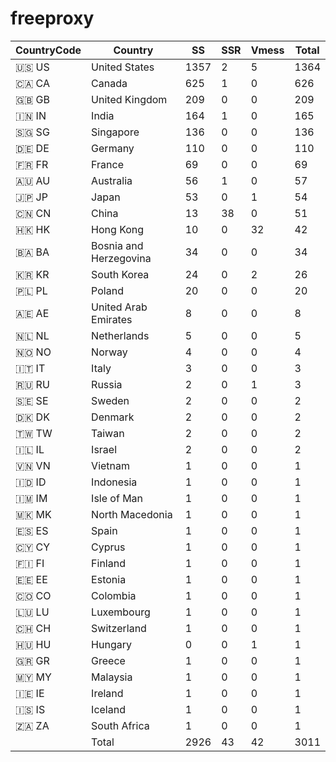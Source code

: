 # freeproxy

|CountryCode|Country|SS|SSR|Vmess|Total|
|  ----  | ----  |  ----  | ----  |  ----  | ----  |
|🇺🇸 US|United States|1357|2|5|1364|
|🇨🇦 CA|Canada|625|1|0|626|
|🇬🇧 GB|United Kingdom|209|0|0|209|
|🇮🇳 IN|India|164|1|0|165|
|🇸🇬 SG|Singapore|136|0|0|136|
|🇩🇪 DE|Germany|110|0|0|110|
|🇫🇷 FR|France|69|0|0|69|
|🇦🇺 AU|Australia|56|1|0|57|
|🇯🇵 JP|Japan|53|0|1|54|
|🇨🇳 CN|China|13|38|0|51|
|🇭🇰 HK|Hong Kong|10|0|32|42|
|🇧🇦 BA|Bosnia and Herzegovina|34|0|0|34|
|🇰🇷 KR|South Korea|24|0|2|26|
|🇵🇱 PL|Poland|20|0|0|20|
|🇦🇪 AE|United Arab Emirates|8|0|0|8|
|🇳🇱 NL|Netherlands|5|0|0|5|
|🇳🇴 NO|Norway|4|0|0|4|
|🇮🇹 IT|Italy|3|0|0|3|
|🇷🇺 RU|Russia|2|0|1|3|
|🇸🇪 SE|Sweden|2|0|0|2|
|🇩🇰 DK|Denmark|2|0|0|2|
|🇹🇼 TW|Taiwan|2|0|0|2|
|🇮🇱 IL|Israel|2|0|0|2|
|🇻🇳 VN|Vietnam|1|0|0|1|
|🇮🇩 ID|Indonesia|1|0|0|1|
|🇮🇲 IM|Isle of Man|1|0|0|1|
|🇲🇰 MK|North Macedonia|1|0|0|1|
|🇪🇸 ES|Spain|1|0|0|1|
|🇨🇾 CY|Cyprus|1|0|0|1|
|🇫🇮 FI|Finland|1|0|0|1|
|🇪🇪 EE|Estonia|1|0|0|1|
|🇨🇴 CO|Colombia|1|0|0|1|
|🇱🇺 LU|Luxembourg|1|0|0|1|
|🇨🇭 CH|Switzerland|1|0|0|1|
|🇭🇺 HU|Hungary|0|0|1|1|
|🇬🇷 GR|Greece|1|0|0|1|
|🇲🇾 MY|Malaysia|1|0|0|1|
|🇮🇪 IE|Ireland|1|0|0|1|
|🇮🇸 IS|Iceland|1|0|0|1|
|🇿🇦 ZA|South Africa|1|0|0|1|
||Total|2926|43|42|3011|

